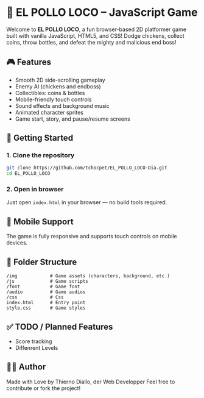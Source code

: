 # 🐔 EL POLLO LOCO – JavaScript Game

Welcome to **EL POLLO LOCO**, a fun browser-based 2D platformer game built with vanilla JavaScript, HTML5, and CSS!
Dodge chickens, collect coins, throw bottles, and defeat the mighty and malicious end boss!

## 🎮 Features

- Smooth 2D side-scrolling gameplay
- Enemy AI (chickens and endboss)
- Collectibles: coins & bottles
- Mobile-friendly touch controls
- Sound effects and background music
- Animated character sprites
- Game start, story, and pause/resume screens

## 🚀 Getting Started

### 1. Clone the repository

```bash
git clone https://github.com/tchocpet/EL_POLLO_LOCO-Dia.git
cd EL_POLLO_LOCO
```

### 2. Open in browser

Just open `index.html` in your browser — no build tools required.

## 📱 Mobile Support

The game is fully responsive and supports touch controls on mobile devices.

## 📁 Folder Structure

```
/img            # Game assets (characters, background, etc.)
/js             # Game scripts
/font           # Game font
/audio          # Game audios
/css            # Css
index.html      # Entry point
style.css       # Game styles
```

## ✅ TODO / Planned Features

- Score tracking
- Diffenrent Levels

## 👨‍💻 Author

Made with Love by Thierno Diallo, der Web Developper
Feel free to contribute or fork the project!
